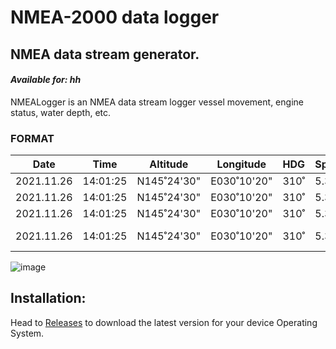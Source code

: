 # NMEA-2000 data logger

## NMEA data stream generator.

#### _Available for: hh_

NMEALogger is an NMEA data stream logger vessel movement, engine status, water depth, etc.

### FORMAT

Date | Time | Altitude | Longitude | HDG | Speed | SOG | COG | TWS | TWA | AWS |AWA| Jib | Spi | Reef | Skipper
---------- | -------- | ----------- | ----------- | --- | ----- | ----- | ---- |---| ------ | ---- | ---- | ---- | ---- |--- | ----
2021.11.26 | 14:01:25 | N145˚24'30" | E030˚10'20" | 310˚| 5.3kn | 4.2kn | 305˚ | 12.1kn | 182˚ | 5.1|212˚| -    |  A2  |  1  | András
2021.11.26 | 14:01:25 | N145˚24'30" | E030˚10'20" | 310˚| 5.3kn | 4.2kn | 305˚ | 12.1kn | 182˚ | 5.1|212˚| J2    | -  |    | Cruising
2021.11.26 | 14:01:25 | N145˚24'30" | E030˚10'20" | 310˚| 5.3kn | 4.2kn | 305˚ | 12.1kn | 182˚ | 5.1|212˚| -    |  A4  |  1  | Iskander
2021.11.26 | 14:01:25 | N145˚24'30" | E030˚10'20" | 310˚| 5.3kn | 4.2kn | 305˚ | 12.1kn | 182˚ | 5.1|212˚| Code 0    |  -  |  1  | Васька Performance

![image](https://user-images.githubusercontent.com/38519157/75314330-55c95380-58af-11ea-887c-392dcccbea3a.png)



Installation:
-------------


Head to [Releases](https://github.com/panaaj/nmeasimulator/releases) to download the latest version for
your device Operating System.

